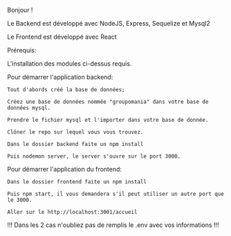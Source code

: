 Bonjour !

Le Backend est développé avec NodeJS, Express, Sequelize et Mysql2

Le Frontend est développé avec React

Prérequis:

L'installation des modules ci-dessus requis.

Pour démarrer l'application backend:

    Tout d'abords créé la base de données;

    Créez une base de données nommée "groupomania" dans votre base de données mysql.

    Prendre le fichier mysql et l'importer dans votre base de donnée.

    Clôner le repo sur lequel vous vous trouvez.

    Dans le dossier backend faite un npm install

    Puis nodemon server, le server s'ouvre sur le port 3000.

Pour démarrer l'application du frontend:

    Dans le dossier frontend faite un npm install

    Puis npm start, il vous demandera s'il peut utiliser un autre port que le 3000.

    Aller sur le http://localhost:3001/accueil

!!! Dans les 2 cas n'oubliez pas de remplis le .env avec vos informations !!!